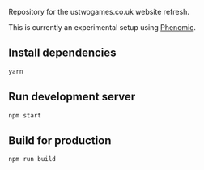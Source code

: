 Repository for the ustwogames.co.uk website refresh.

This is currently an experimental setup using [Phenomic](https://github.com/MoOx/phenomic).

## Install dependencies

```sh
yarn
```

## Run development server

```sh
npm start
```

## Build for production

```sh
npm run build
```
